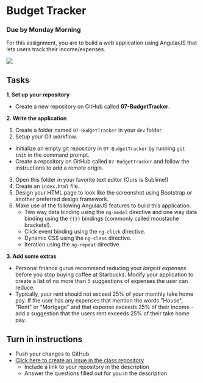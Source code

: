 # Budget Tracker

### Due by Monday Morning

For this assignment, you are to build a web application using AngularJS that lets users track their income/expenses.

<img src="http://i.imgur.com/QyF3ufH.png" />

## Tasks

**1. Set up your repository**
* Create a new repository on GitHub called **07-BudgetTracker**.

**2. Write the application** 
1. Create a folder named `07-BudgetTracker` in your `dev` folder.
2. Setup your Git workflow.
  - Initialize an empty git repository in `07-BudgetTracker` by running `git init` in the command prompt.
  - Create a repository on GitHub called `07-BudgetTracker` and follow the instructions to add a remote origin.
3. Open this folder in your favorite text editor (Ours is Sublime!)
4. Create an `index.html` file.
5. Design your HTML page to look like the screenshot using Bootstrap or another preferred design framework.
6. Make use of the following AngularJS features to build this application.
	- Two way data binding using the `ng-model` directive and one way data binding using the `{{}}` bindings (commonly called moustache brackets!).
	- Click event binding using the `ng-click` directive.
	- Dynamic CSS using the `ng-class` directive.
	- Iteration using the `ng-repeat` directive.

**3. Add some extras**
* Personal finance gurus recommend reducing your *largest expenses* before you stop buying coffee at Starbucks. Modify your application to create a list of no more than 5 suggestions of expenses the user can reduce.
* Typically, your rent should not exceed 25% of your monthly take home pay. If the user has any expenses that mention the words "House", "Rent" or "Mortgage" and that expense exceeds 25% of their income - add a suggestion that the users rent exceeds 25% of their take home pay.

## Turn in instructions

* Push your changes to GitHub 
* [Click here to create an issue in the class repository](https://www.github.com/OriginCodeAcademy/2016-CW-FallCohort/issues/new?title=07-BudgetTracker&body=1.%20Where%20can%20I%20find%20your%20repository%3F%20(Paste%20the%20url%20of%20your%20repository%20below)%0A%0A2.%20Did%20you%20learn%20something%20new%20about%20AngularJS%20in%20this%20project%3F%0A%0A3.%20Did%20you%20complete%20any%20extras%3F)
	* Include a link to your repository in the description
	* Answer the questions filled out for you in the description
